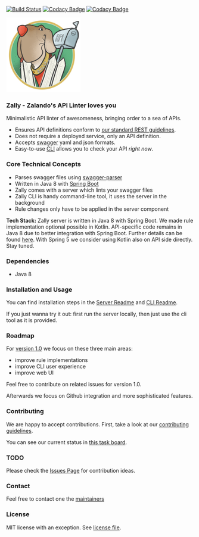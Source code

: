 [![Build Status](https://travis-ci.org/zalando-incubator/zally.svg?branch=master)](https://travis-ci.org/zalando-incubator/zally)
[![Codacy Badge](https://api.codacy.com/project/badge/Grade/05a7515011504c06b1cb35ede27ac7d4)](https://www.codacy.com/app/zally/zally?utm_source=github.com&amp;utm_medium=referral&amp;utm_content=zalando-incubator/zally&amp;utm_campaign=Badge_Grade)
[![Codacy Badge](https://api.codacy.com/project/badge/Coverage/05a7515011504c06b1cb35ede27ac7d4)](https://www.codacy.com/app/zally/zally?utm_source=github.com&utm_medium=referral&utm_content=zalando-incubator/zally&utm_campaign=Badge_Coverage)

<img src="logo.png" width="200" height="200" />

### Zally - Zalando's API Linter loves you

Minimalistic API linter of awesomeness, bringing order to a sea of APIs.

- Ensures API definitions conform to
[our standard REST guidelines](http://zalando.github.io/restful-api-guidelines/).
- Does not require a deployed service, only an API definition.
- Accepts [swagger](https://swagger.io) yaml and json formats.
- Easy-to-use [CLI](https://github.com/zalando-incubator/zally/blob/master/cli/README.md) allows you to check your API *right now*.


### Core Technical Concepts

- Parses swagger files using [swagger-parser](https://github.com/swagger-api/swagger-parser)
- Written in Java 8 with [Spring Boot](https://github.com/spring-projects/spring-boot)
- Zally comes with a server which lints your swagger files
- Zally CLI is handy command-line tool, it uses the server in the background
- Rule changes only have to be applied in the server component

**Tech Stack:** Zally server is written in Java 8 with Spring Boot. We made rule implementation
optional possible in Kotlin. API-specific code remains in Java 8 due to better integration with
Spring Boot. Further details can be found [here](https://github.com/zalando-incubator/zally/pull/65#issuecomment-269474831).
With Spring 5 we consider using Kotlin also on API side directly. Stay tuned.


### Dependencies

- Java 8


### Installation and Usage

You can find installation steps in the [Server Readme](https://github.com/zalando-incubator/zally/blob/master/server/README.md) and [CLI Readme](https://github.com/zalando-incubator/zally/blob/master/cli/README.md).

If you just wanna try it out: first run the server locally, then just use the cli tool as it is provided.


### Roadmap

For [version 1.0](https://github.com/zalando-incubator/zally/milestone/1) we focus on these three main areas:

- improve rule implementations
- improve CLI user experience
- improve web UI

Feel free to contribute on related issues for version 1.0.

Afterwards we focus on Github integration and more sophisticated features.


### Contributing

We are happy to accept contributions. First, take a look at our [contributing guidelines](https://github.com/zalando-incubator/zally/blob/master/CONTRIBUTING.md).

You can see our current status in [this task board](https://github.com/zalando-incubator/zally/projects/1).


### TODO

Please check the [Issues Page](https://github.com/zalando-incubator/zally/issues)
for contribution ideas.


### Contact

Feel free to contact one the [maintainers](https://github.com/zalando-incubator/zally/blob/master/MAINTAINERS)


### License

MIT license with an exception. See [license file](https://github.com/zalando-incubator/zally/blob/master/LICENSE).
